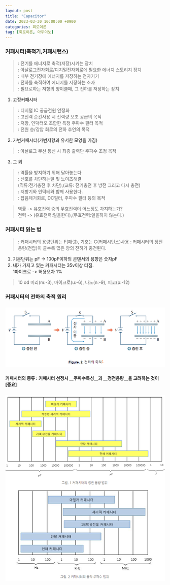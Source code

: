 ```yaml
---
layout: post
title: "Capacitor"
date: 2023-03-30 10:00:00 +0900
categories: 회로이론
tag: [회로이론, 아두이노]
---
```

### __커패시터(축적기,커패시턴스)__
> : 전기를 에너지로 축적(저장)시키는 장치<br>
> : 아날로그전자회로/디지털전자회로에 필요한 에너지 스토리지 장치<br>
> : 내부 전기장에 에너지를 저장하는 전자기기<br>
> : 전하를 축적하여 에너지를 저장하는 소자<br>
> : 필요로하는 저항의 양이클때, 그 전하를 저장하는 장치<br>

1. 고정커패시터
> : 디지털 IC 공급전원 안정화<br>
> : 고전력 순간사용 시 전력량 보조 공급의 목적<br>
> : 저항, 인덕터오 조합한 특정 주파수 필터 목적<br>
> : 전원 승/강압 회로의 전하 추언의 목적
2. 가변커패시터(가변저항과 유서한 모양을 가짐)<br>
> : 아날로그 무선 통신 시 최종 출력단 주파수 조정 목적<br>
3. 그 외
> : 역률을 방지하기 위해 달아놓는다<br>
> : 신호를 차단하는일 및 노이즈해결<br>
  (직류:전기충전 후 차단),(교류: 전기충전 후 방전 그리고 다시 충전)<br>
> : 저항기와 인덕테와 함께 사용한다. <br>
> : 잡음제거회로, DC필터, 주파수 필터 등의 목적 <br>

> 역률 -> 유호전력 중의 무효전력이 어느정도 차지하는가?<br>
> 전력 -> (유효전력:일을한다),(무효전력:일을하지 않는다.)

### 커패시터 읽는 법
> : 커패시터의 용량단위는 F(패럿), 기호는 C(커패시턴스)사용
> : 커패시터의 정전용량(전압)이 클수록 많은 양의 전하가 충전된다. 
1. 기본단위는 pF -> 100pF이하의 콘덴서의 용향은 숫자pF 
2. 내가 가지고 있는 커패시터는 35v이상 터짐. <br>
   1마이크로 -> 허용오차 1%
> 10 od 미리(m:-3), 마이크로(u:-6), 나노(n:-9), 피코(p:-12) 

### 커패시터의 전하의 축적 원리
### ![Capacitor2](../image/Capacitor2.png)

#### __커패시터의 종류__ : 커패시터 선정시 __주파수특성__과 __정전용량__을 고려하는 것이 [중요]<br>
### ![Capacitor1](../image/Capacitor1.png)

